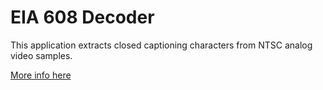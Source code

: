 # EIA 608 Decoder
This application extracts closed captioning characters from NTSC analog video samples.

[More info here](https://en.wikipedia.org/wiki/EIA-608)
